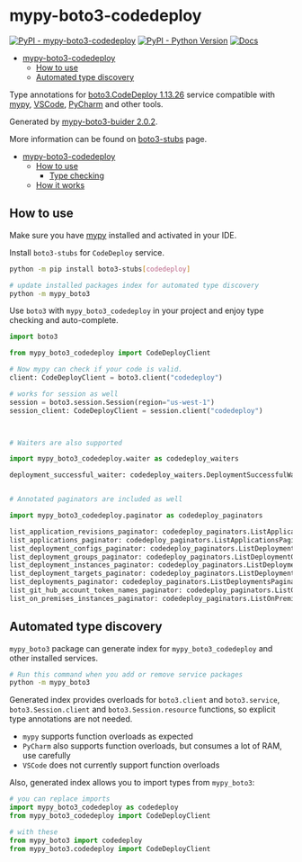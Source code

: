 # mypy-boto3-codedeploy

[![PyPI - mypy-boto3-codedeploy](https://img.shields.io/pypi/v/mypy-boto3-codedeploy.svg?color=blue)](https://pypi.org/project/mypy-boto3-codedeploy)
[![PyPI - Python Version](https://img.shields.io/pypi/pyversions/mypy-boto3-codedeploy.svg?color=blue)](https://pypi.org/project/mypy-boto3-codedeploy)
[![Docs](https://img.shields.io/readthedocs/mypy-boto3-builder.svg?color=blue)](https://mypy-boto3-builder.readthedocs.io/)

- [mypy-boto3-codedeploy](#mypy-boto3-codedeploy)
  - [How to use](#how-to-use)
  - [Automated type discovery](#automated-type-discovery)


Type annotations for
[boto3.CodeDeploy 1.13.26](https://boto3.amazonaws.com/v1/documentation/api/1.13.26/reference/services/codedeploy.html#CodeDeploy) service
compatible with [mypy](https://github.com/python/mypy), [VSCode](https://code.visualstudio.com/),
[PyCharm](https://www.jetbrains.com/pycharm/) and other tools.

Generated by [mypy-boto3-buider 2.0.2](https://github.com/vemel/mypy_boto3_builder).

More information can be found on [boto3-stubs](https://pypi.org/project/boto3-stubs/) page.

- [mypy-boto3-codedeploy](#mypy-boto3-codedeploy)
  - [How to use](#how-to-use)
    - [Type checking](#type-checking)
  - [How it works](#how-it-works)

## How to use

Make sure you have [mypy](https://github.com/python/mypy) installed and activated in your IDE.

Install `boto3-stubs` for `CodeDeploy` service.

```bash
python -m pip install boto3-stubs[codedeploy]

# update installed packages index for automated type discovery
python -m mypy_boto3
```

Use `boto3` with `mypy_boto3_codedeploy` in your project and enjoy type checking and auto-complete.

```python
import boto3

from mypy_boto3_codedeploy import CodeDeployClient

# Now mypy can check if your code is valid.
client: CodeDeployClient = boto3.client("codedeploy")

# works for session as well
session = boto3.session.Session(region="us-west-1")
session_client: CodeDeployClient = session.client("codedeploy")



# Waiters are also supported

import mypy_boto3_codedeploy.waiter as codedeploy_waiters

deployment_successful_waiter: codedeploy_waiters.DeploymentSuccessfulWaiter = client.get_waiter("deployment_successful")


# Annotated paginators are included as well

import mypy_boto3_codedeploy.paginator as codedeploy_paginators

list_application_revisions_paginator: codedeploy_paginators.ListApplicationRevisionsPaginator = client.get_paginator("list_application_revisions")
list_applications_paginator: codedeploy_paginators.ListApplicationsPaginator = client.get_paginator("list_applications")
list_deployment_configs_paginator: codedeploy_paginators.ListDeploymentConfigsPaginator = client.get_paginator("list_deployment_configs")
list_deployment_groups_paginator: codedeploy_paginators.ListDeploymentGroupsPaginator = client.get_paginator("list_deployment_groups")
list_deployment_instances_paginator: codedeploy_paginators.ListDeploymentInstancesPaginator = client.get_paginator("list_deployment_instances")
list_deployment_targets_paginator: codedeploy_paginators.ListDeploymentTargetsPaginator = client.get_paginator("list_deployment_targets")
list_deployments_paginator: codedeploy_paginators.ListDeploymentsPaginator = client.get_paginator("list_deployments")
list_git_hub_account_token_names_paginator: codedeploy_paginators.ListGitHubAccountTokenNamesPaginator = client.get_paginator("list_git_hub_account_token_names")
list_on_premises_instances_paginator: codedeploy_paginators.ListOnPremisesInstancesPaginator = client.get_paginator("list_on_premises_instances")
```

## Automated type discovery

`mypy_boto3` package can generate index for `mypy_boto3_codedeploy` and other installed services.

```bash
# Run this command when you add or remove service packages
python -m mypy_boto3
```

Generated index provides overloads for `boto3.client` and `boto3.service`,
`boto3.Session.client` and `boto3.Session.resource` functions,
so explicit type annotations are not needed.

- `mypy` supports function overloads as expected
- `PyCharm` also supports function overloads, but consumes a lot of RAM, use carefully
- `VSCode` does not currently support function overloads

Also, generated index allows you to import types from `mypy_boto3`:

```python
# you can replace imports
import mypy_boto3_codedeploy as codedeploy
from mypy_boto3_codedeploy import CodeDeployClient

# with these
from mypy_boto3 import codedeploy
from mypy_boto3.codedeploy import CodeDeployClient
```